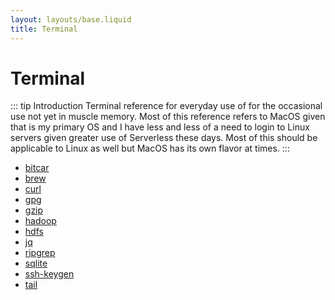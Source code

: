 ```yaml
---
layout: layouts/base.liquid
title: Terminal
---
```


# Terminal

::: tip Introduction
Terminal reference for everyday use of for the occasional use not yet in muscle memory. Most of this reference refers
to MacOS given that is my primary OS and I have less and less of a need to login to Linux servers given greater use
of Serverless these days. Most of this should be applicable to Linux as well but MacOS has its own flavor at times.
:::

<ul>
<li><a href="/reference/terminal/bitcar/">bitcar</a></li>
<li><a href="/reference/terminal/brew/">brew</a></li>
<li><a href="/reference/terminal/curl/">curl</a></li>
<li><a href="/reference/terminal/gpg/">gpg</a></li>
<li><a href="/reference/terminal/gzip/">gzip</a></li>
<li><a href="/reference/terminal/hadoop/">hadoop</a></li>
<li><a href="/reference/terminal/hdfs/">hdfs</a></li>
<li><a href="/reference/terminal/jq/">jq</a></li>
<li><a href="/reference/terminal/ripgrep/">ripgrep</a></li>
<li><a href="/reference/terminal/sqlite/">sqlite</a></li>
<li><a href="/reference/terminal/ssh-keygen/">ssh-keygen</a></li>
<li><a href="/reference/terminal/tail/">tail</a></li>
</ul>
